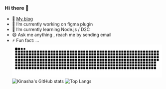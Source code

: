 ### Hi there 👋

<!--
**Kinasha/Kinasha** is a ✨ _special_ ✨ repository because its `README.md` (this file) appears on your GitHub profile.

Here are some ideas to get you started:

- 🔭 I’m currently working on ...
- 🌱 I’m currently learning ...
- 👯 I’m looking to collaborate on ...
- 🤔 I’m looking for help with ...
- 💬 Ask me about ...
- 📫 How to reach me: ...
- 😄 Pronouns: ...
- ⚡ Fun fact: ...
-->
- 🤔 [My blog](https://www.kinasha.github.io) 
- 🔭 I’m currently working on figma plugin
- 🌱 I’m currently learning Node.js  / D2C
- 😄 Ask me anything , reach me by sending email 
- ⚡ Fun fact: ...
![](https://raw.githubusercontent.com/Kinasha/Kinasha/main/assets/github-contribution-grid-snake.svg)
![Kinasha's GitHub stats](https://github-readme-stats.vercel.app/api?username=Kinasha&show_icons=true)
![Top Langs](https://github-readme-stats.vercel.app/api/top-langs/?username=Kinasha&layout=compact)
